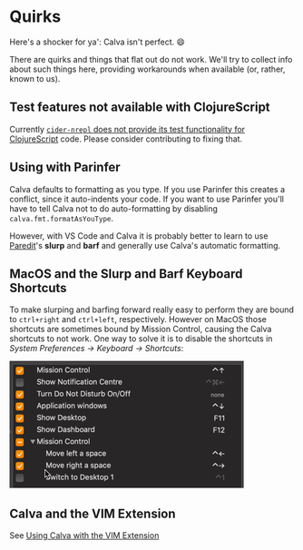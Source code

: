 # Quirks

Here's a shocker for ya': Calva isn't perfect. 😄

There are quirks and things that flat out do not work. We'll try to collect info about such things here, providing workarounds when available (or, rather, known to us).

## Test features not available with ClojureScript

Currently [`cider-nrepl` does not provide its test functionality for ClojureScript](https://github.com/clojure-emacs/cider-nrepl/issues/555) code. Please consider contributing to fixing that.

## Using with Parinfer

Calva defaults to formatting as you type. If you use Parinfer this creates a conflict, since it auto-indents your code. If you want to use Parinfer you'll have to tell Calva not to do auto-formatting by disabling `calva.fmt.formatAsYouType`.

However, with VS Code and Calva it is probably better to learn to use [Paredit](paredit.md)'s **slurp** and **barf** and generally use Calva's automatic formatting.


## MacOS and the Slurp and Barf Keyboard Shortcuts

To make slurping and barfing forward really easy to perform they are bound to `ctrl+right` and `ctrl+left`, respectively. However on MacOS those shortcuts are sometimes bound by Mission Control, causing the Calva shortcuts to not work. One way to solve it is to disable the shortcuts in *System Preferences -> Keyboard -> Shortcuts*:

![Disable Mission Control Shortcuts](../../../assets/mission-control-shortcuts.gif)

## Calva and the VIM Extension

See [Using Calva with the VIM Extension](vim.md)